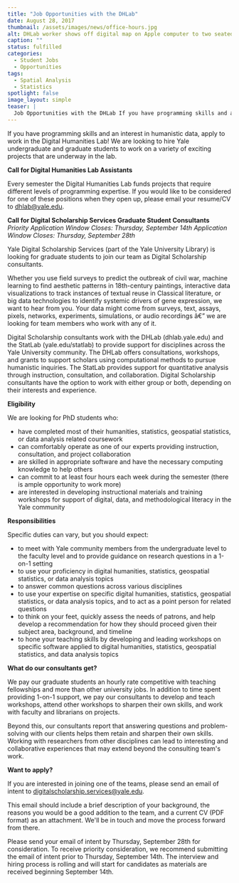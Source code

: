 ```yaml
---
title: "Job Opportunities with the DHLab"
date: August 28, 2017
thumbnail: /assets/images/news/office-hours.jpg
alt: DHLab worker shows off digital map on Apple computer to two seated students in the Lab.
caption: ""
status: fulfilled
categories:
  - Student Jobs
  - Opportunities
tags:
  - Spatial Analysis
  - Statistics
spotlight: false
image_layout: simple
teaser: |
  Job Opportunities with the DHLab If you have programming skills and an interest in humanistic data, apply to work in the Digital Humanities Lab! We are looking to hire Yale undergraduate and graduate students to work on a variety of exciting projects that are underway in the lab.
---
```



If you have programming skills and an interest in humanistic data, apply to work in the Digital Humanities Lab! We are looking to hire Yale undergraduate and graduate students to work on a variety of exciting projects that are underway in the lab.

**Call for Digital Humanities Lab Assistants**

Every semester the Digital Humanities Lab funds projects that require different levels of programming expertise. If you would like to be considered for one of these positions when they open up, please email your resume/CV to [dhlab@yale.edu](mailto:dhlab@yale.edu).

**Call for Digital Scholarship Services Graduate Student Consultants**
*Priority Application Window Closes: Thursday, September 14th*
*Application Window Closes: Thursday, September 28th*

Yale Digital Scholarship Services (part of the Yale University Library) is looking for graduate students to join our team as Digital Scholarship consultants.

Whether you use field surveys to predict the outbreak of civil war, machine learning to find aesthetic patterns in 18th-century paintings, interactive data visualizations to track instances of textual reuse in Classical literature, or big data technologies to identify systemic drivers of gene expression, we want to hear from you. Your data might come from surveys, text, assays, pixels, networks, experiments, simulations, or audio recordings â€” we are looking for team members who work with any of it.

Digital Scholarship consultants work with the DHLab (dhlab.yale.edu) and the StatLab (yale.edu/statlab) to provide support for disciplines across the Yale University community. The DHLab offers consultations, workshops, and grants to support scholars using computational methods to pursue humanistic inquiries. The StatLab provides support for quantitative analysis through instruction, consultation, and collaboration. Digital Scholarship consultants have the option to work with either group or both, depending on their interests and experience.

**Eligibility**

We are looking for PhD students who:

 * have completed most of their humanities, statistics, geospatial statistics, or data analysis related coursework
 * can comfortably operate as one of our experts providing instruction, consultation, and project collaboration
 * are skilled in appropriate software and have the necessary computing knowledge to help others
 * can commit to at least four hours each week during the semester (there is ample opportunity to work more)
 * are interested in developing instructional materials and training workshops for support of digital, data, and methodological literacy in the Yale community

**Responsibilities**

Specific duties can vary, but you should expect:

 * to meet with Yale community members from the undergraduate level to the faculty level and to provide guidance on research questions in a 1-on-1 setting
 * to use your proficiency in digital humanities, statistics, geospatial statistics, or data analysis topics
 * to answer common questions across various disciplines
 * to use your expertise on specific digital humanities, statistics, geospatial statistics, or data analysis topics, and to act as a point person for related questions
 * to think on your feet, quickly assess the needs of patrons, and help develop a recommendation for how they should proceed given their subject area, background, and timeline
 * to hone your teaching skills by developing and leading workshops on specific software applied to digital humanities, statistics, geospatial statistics, and data analysis topics

**What do our consultants get?**

We pay our graduate students an hourly rate competitive with teaching fellowships and more than other university jobs. In addition to time spent providing 1-on-1 support, we pay our consultants to develop and teach workshops, attend other workshops to sharpen their own skills, and work with faculty and librarians on projects.

Beyond this, our consultants report that answering questions and problem-solving with our clients helps them retain and sharpen their own skills. Working with researchers from other disciplines can lead to interesting and collaborative experiences that may extend beyond the consulting team's work.

**Want to apply?**

If you are interested in joining one of the teams, please send an email of intent to [digitalscholarship.services@yale.edu](mailto:digitalscholarship.services@yale.edu).

This email should include a brief description of your background, the reasons you would be a good addition to the team, and a current CV (PDF format) as an attachment. We'll be in touch and move the process forward from there.

Please send your email of intent by Thursday, September 28th for consideration. To receive priority consideration, we recommend submitting the email of intent prior to Thursday, September 14th. The interview and hiring process is rolling and will start for candidates as materials are received beginning September 14th.
